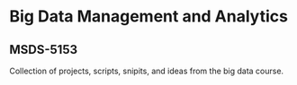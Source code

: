 # Big Data Management and Analytics
## MSDS-5153

Collection of projects, scripts, snipits, and ideas from the big data course.
